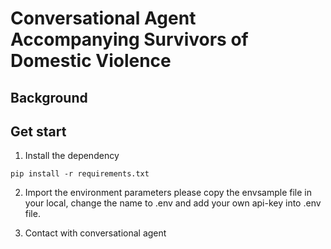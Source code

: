 # Conversational Agent Accompanying Survivors of Domestic Violence

## Background

## Get start

1. Install the dependency
```shell
pip install -r requirements.txt
```

2. Import the environment parameters 
    please copy the envsample file in your local, change the name to .env and add your own api-key into .env file.

3. Contact with conversational agent